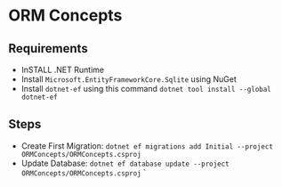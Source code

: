 # ORM Concepts

## Requirements
- InSTALL .NET Runtime
- Install `Microsoft.EntityFrameworkCore.Sqlite` using NuGet
- Install `dotnet-ef` using this command `dotnet tool install --global dotnet-ef`
## Steps
- Create First Migration: `dotnet ef migrations add Initial --project ORMConcepts/ORMConcepts.csproj`
- Update Database: `dotnet ef database update --project ORMConcepts/ORMConcepts.csproj`
  `

